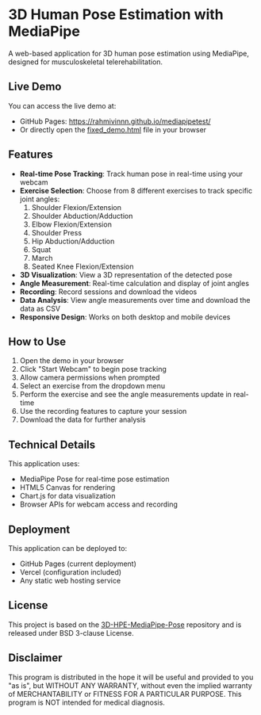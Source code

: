 # 3D Human Pose Estimation with MediaPipe

A web-based application for 3D human pose estimation using MediaPipe, designed for musculoskeletal telerehabilitation.

## Live Demo

You can access the live demo at:
- GitHub Pages: https://rahmivinnn.github.io/mediapipetest/
- Or directly open the [fixed_demo.html](fixed_demo.html) file in your browser

## Features

- **Real-time Pose Tracking**: Track human pose in real-time using your webcam
- **Exercise Selection**: Choose from 8 different exercises to track specific joint angles:
  1. Shoulder Flexion/Extension
  2. Shoulder Abduction/Adduction
  3. Elbow Flexion/Extension
  4. Shoulder Press
  5. Hip Abduction/Adduction
  6. Squat
  7. March
  8. Seated Knee Flexion/Extension
- **3D Visualization**: View a 3D representation of the detected pose
- **Angle Measurement**: Real-time calculation and display of joint angles
- **Recording**: Record sessions and download the videos
- **Data Analysis**: View angle measurements over time and download the data as CSV
- **Responsive Design**: Works on both desktop and mobile devices

## How to Use

1. Open the demo in your browser
2. Click "Start Webcam" to begin pose tracking
3. Allow camera permissions when prompted
4. Select an exercise from the dropdown menu
5. Perform the exercise and see the angle measurements update in real-time
6. Use the recording features to capture your session
7. Download the data for further analysis

## Technical Details

This application uses:
- MediaPipe Pose for real-time pose estimation
- HTML5 Canvas for rendering
- Chart.js for data visualization
- Browser APIs for webcam access and recording

## Deployment

This application can be deployed to:
- GitHub Pages (current deployment)
- Vercel (configuration included)
- Any static web hosting service

## License

This project is based on the [3D-HPE-MediaPipe-Pose](https://github.com/carolinaclemente00/3D-HPE-MediaPipe-Pose) repository and is released under BSD 3-clause License.

## Disclaimer

This program is distributed in the hope it will be useful and provided to you "as is", but WITHOUT ANY WARRANTY, without even the implied warranty of MERCHANTABILITY or FITNESS FOR A PARTICULAR PURPOSE. This program is NOT intended for medical diagnosis.
